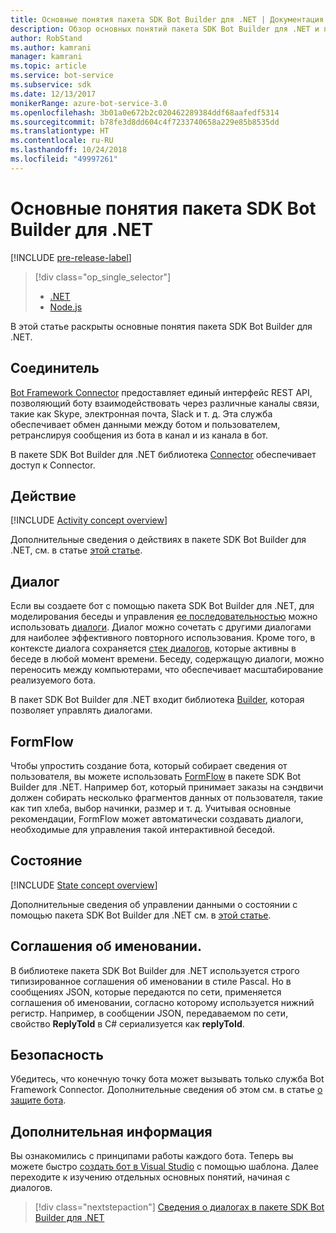 ```yaml
---
title: Основные понятия пакета SDK Bot Builder для .NET | Документация Майкрософт
description: Обзор основных понятий пакета SDK Bot Builder для .NET и предоставляемых в нем инструментов для создания и развертывания чат-ботов.
author: RobStand
ms.author: kamrani
manager: kamrani
ms.topic: article
ms.service: bot-service
ms.subservice: sdk
ms.date: 12/13/2017
monikerRange: azure-bot-service-3.0
ms.openlocfilehash: 3b01a0e672b2c020462289384ddf68aafedf5314
ms.sourcegitcommit: b78fe3d8dd604c4f7233740658a229e85b8535dd
ms.translationtype: HT
ms.contentlocale: ru-RU
ms.lasthandoff: 10/24/2018
ms.locfileid: "49997261"
---
```

# <a name="key-concepts-in-the-bot-builder-sdk-for-net"></a>Основные понятия пакета SDK Bot Builder для .NET

[!INCLUDE [pre-release-label](../includes/pre-release-label-v3.md)]

> [!div class="op_single_selector"]
> - [.NET](../dotnet/bot-builder-dotnet-concepts.md)
> - [Node.js](../nodejs/bot-builder-nodejs-concepts.md)

В этой статье раскрыты основные понятия пакета SDK Bot Builder для .NET.

## <a name="connector"></a>Соединитель

[Bot Framework Connector](bot-builder-dotnet-connector.md) предоставляет единый интерфейс REST API, позволяющий боту взаимодействовать через различные каналы связи, такие как Skype, электронная почта, Slack и т. д. Эта служба обеспечивает обмен данными между ботом и пользователем, ретранслируя сообщения из бота в канал и из канала в бот. 

В пакете SDK Bot Builder для .NET библиотека [Connector][connectorLibrary] обеспечивает доступ к Connector. 

## <a name="activity"></a>Действие

[!INCLUDE [Activity concept overview](../includes/snippet-dotnet-concept-activity.md)]

Дополнительные сведения о действиях в пакете SDK Bot Builder для .NET, см. в статье [этой статье](bot-builder-dotnet-activities.md).

## <a name="dialog"></a>Диалог

Если вы создаете бот с помощью пакета SDK Bot Builder для .NET, для моделирования беседы и управления [ее последовательностью](../bot-service-design-conversation-flow.md#dialog-stack) можно использовать [диалоги](bot-builder-dotnet-dialogs.md). Диалог можно сочетать с другими диалогами для наиболее эффективного повторного использования. Кроме того, в контексте диалога сохраняется [стек диалогов](../bot-service-design-conversation-flow.md), которые активны в беседе в любой момент времени. Беседу, содержащую диалоги, можно переносить между компьютерами, что обеспечивает масштабирование реализуемого бота. 

В пакет SDK Bot Builder для .NET входит библиотека [Builder][builderLibrary], которая позволяет управлять диалогами.

## <a name="formflow"></a>FormFlow

Чтобы упростить создание бота, который собирает сведения от пользователя, вы можете использовать [FormFlow](bot-builder-dotnet-formflow.md) в пакете SDK Bot Builder для .NET. Например бот, который принимает заказы на сэндвичи должен собирать несколько фрагментов данных от пользователя, такие как тип хлеба, выбор начинки, размер и т. д. Учитывая основные рекомендации, FormFlow может автоматически создавать диалоги, необходимые для управления такой интерактивной беседой.

## <a name="state"></a>Состояние

[!INCLUDE [State concept overview](../includes/snippet-dotnet-concept-state.md)]

Дополнительные сведения об управлении данными о состоянии с помощью пакета SDK Bot Builder для .NET см. в [этой статье](bot-builder-dotnet-state.md).

## <a name="naming-conventions"></a>Соглашения об именовании.

В библиотеке пакета SDK Bot Builder для .NET используется строго типизированное соглашения об именовании в стиле Pascal. Но в сообщениях JSON, которые передаются по сети, применяется соглашения об именовании, согласно которому используется нижний регистр. Например, в сообщении JSON, передаваемом по сети, свойство **ReplyToId** в C# сериализуется как **replyToId**.

## <a name="security"></a>Безопасность

Убедитесь, что конечную точку бота может вызывать только служба Bot Framework Connector. Дополнительные сведения об этом см. в статье [о защите бота](bot-builder-dotnet-security.md).

## <a name="next-steps"></a>Дополнительная информация

Вы ознакомились с принципами работы каждого бота. Теперь вы можете быстро [создать бот в Visual Studio](bot-builder-dotnet-quickstart.md) с помощью шаблона. Далее переходите к изучению отдельных основных понятий, начиная с диалогов.

> [!div class="nextstepaction"]
> [Сведения о диалогах в пакете SDK Bot Builder для .NET](bot-builder-dotnet-dialogs.md)

[connectorLibrary]: /dotnet/api/microsoft.bot.connector

[builderLibrary]: /dotnet/api/microsoft.bot.builder.dialogs
